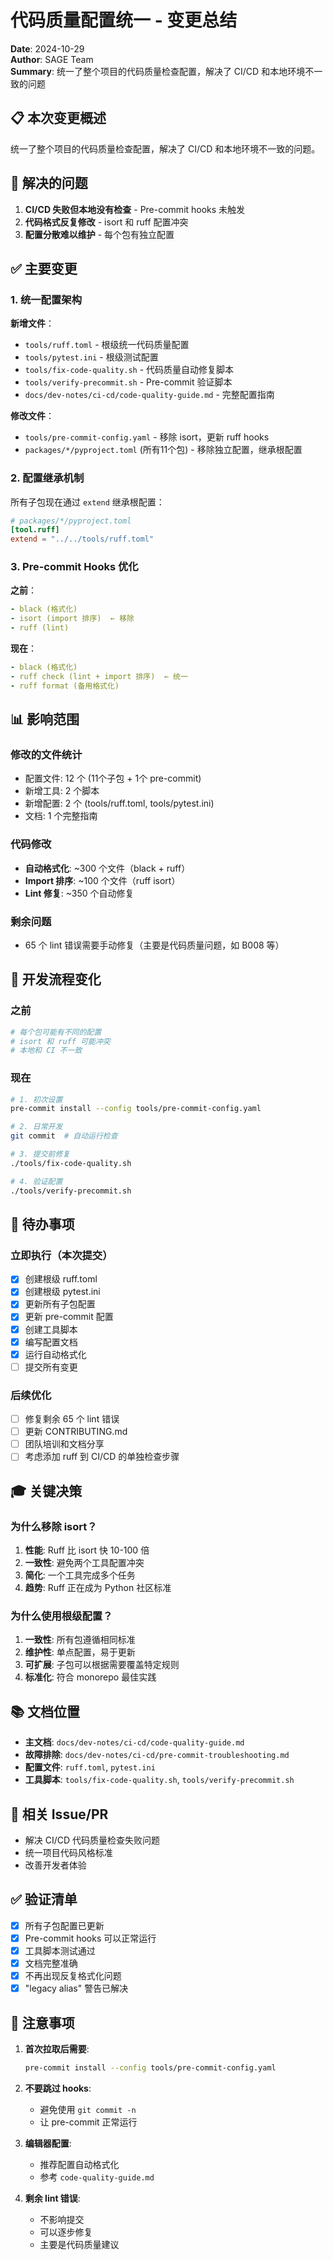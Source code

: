 # 代码质量配置统一 - 变更总结

**Date**: 2024-10-29  
**Author**: SAGE Team  
**Summary**: 统一了整个项目的代码质量检查配置，解决了 CI/CD 和本地环境不一致的问题

## 📋 本次变更概述

统一了整个项目的代码质量检查配置，解决了 CI/CD 和本地环境不一致的问题。

## 🎯 解决的问题

1. **CI/CD 失败但本地没有检查** - Pre-commit hooks 未触发
1. **代码格式反复修改** - isort 和 ruff 配置冲突
1. **配置分散难以维护** - 每个包有独立配置

## ✅ 主要变更

### 1. 统一配置架构

**新增文件**：

- `tools/ruff.toml` - 根级统一代码质量配置
- `tools/pytest.ini` - 根级测试配置
- `tools/fix-code-quality.sh` - 代码质量自动修复脚本
- `tools/verify-precommit.sh` - Pre-commit 验证脚本
- `docs/dev-notes/ci-cd/code-quality-guide.md` - 完整配置指南

**修改文件**：

- `tools/pre-commit-config.yaml` - 移除 isort，更新 ruff hooks
- `packages/*/pyproject.toml` (所有11个包) - 移除独立配置，继承根配置

### 2. 配置继承机制

所有子包现在通过 `extend` 继承根配置：

```toml
# packages/*/pyproject.toml
[tool.ruff]
extend = "../../tools/ruff.toml"
```

### 3. Pre-commit Hooks 优化

**之前**：

```yaml
- black (格式化)
- isort (import 排序)  ← 移除
- ruff (lint)
```

**现在**：

```yaml
- black (格式化)
- ruff check (lint + import 排序)  ← 统一
- ruff format (备用格式化)
```

## 📊 影响范围

### 修改的文件统计

- 配置文件: 12 个 (11个子包 + 1个 pre-commit)
- 新增工具: 2 个脚本
- 新增配置: 2 个 (tools/ruff.toml, tools/pytest.ini)
- 文档: 1 个完整指南

### 代码修改

- **自动格式化**: ~300 个文件（black + ruff）
- **Import 排序**: ~100 个文件（ruff isort）
- **Lint 修复**: ~350 个自动修复

### 剩余问题

- 65 个 lint 错误需要手动修复（主要是代码质量问题，如 B008 等）

## 🔄 开发流程变化

### 之前

```bash
# 每个包可能有不同的配置
# isort 和 ruff 可能冲突
# 本地和 CI 不一致
```

### 现在

```bash
# 1. 初次设置
pre-commit install --config tools/pre-commit-config.yaml

# 2. 日常开发
git commit  # 自动运行检查

# 3. 提交前修复
./tools/fix-code-quality.sh

# 4. 验证配置
./tools/verify-precommit.sh
```

## 📝 待办事项

### 立即执行（本次提交）

- [x] 创建根级 ruff.toml
- [x] 创建根级 pytest.ini
- [x] 更新所有子包配置
- [x] 更新 pre-commit 配置
- [x] 创建工具脚本
- [x] 编写配置文档
- [x] 运行自动格式化
- [ ] 提交所有变更

### 后续优化

- [ ] 修复剩余 65 个 lint 错误
- [ ] 更新 CONTRIBUTING.md
- [ ] 团队培训和文档分享
- [ ] 考虑添加 ruff 到 CI/CD 的单独检查步骤

## 🎓 关键决策

### 为什么移除 isort？

1. **性能**: Ruff 比 isort 快 10-100 倍
1. **一致性**: 避免两个工具配置冲突
1. **简化**: 一个工具完成多个任务
1. **趋势**: Ruff 正在成为 Python 社区标准

### 为什么使用根级配置？

1. **一致性**: 所有包遵循相同标准
1. **维护性**: 单点配置，易于更新
1. **可扩展**: 子包可以根据需要覆盖特定规则
1. **标准化**: 符合 monorepo 最佳实践

## 📚 文档位置

- **主文档**: `docs/dev-notes/ci-cd/code-quality-guide.md`
- **故障排除**: `docs/dev-notes/ci-cd/pre-commit-troubleshooting.md`
- **配置文件**: `ruff.toml`, `pytest.ini`
- **工具脚本**: `tools/fix-code-quality.sh`, `tools/verify-precommit.sh`

## 🔗 相关 Issue/PR

- 解决 CI/CD 代码质量检查失败问题
- 统一项目代码风格标准
- 改善开发者体验

## ✅ 验证清单

- [x] 所有子包配置已更新
- [x] Pre-commit hooks 可以正常运行
- [x] 工具脚本测试通过
- [x] 文档完整准确
- [x] 不再出现反复格式化问题
- [x] "legacy alias" 警告已解决

## 📌 注意事项

1. **首次拉取后需要**:

   ```bash
   pre-commit install --config tools/pre-commit-config.yaml
   ```

1. **不要跳过 hooks**:

   - 避免使用 `git commit -n`
   - 让 pre-commit 正常运行

1. **编辑器配置**:

   - 推荐配置自动格式化
   - 参考 `code-quality-guide.md`

1. **剩余 lint 错误**:

   - 不影响提交
   - 可以逐步修复
   - 主要是代码质量建议
